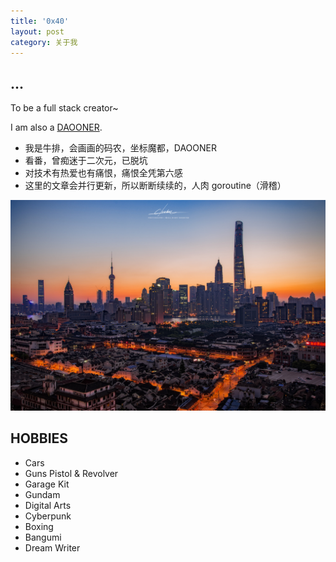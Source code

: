 ```yaml
---
title: '0x40'
layout: post
category: 关于我
---
```


## ...

To be a full stack creator~

I am also a [DAOONER](http://www.daoone.org).

- 我是牛排，会画画的码农，坐标魔都，DAOONER
- 看番，曾痴迷于二次元，已脱坑
- 对技术有热爱也有痛恨，痛恨全凭第六感
- 这里的文章会并行更新，所以断断续续的，人肉 goroutine（滑稽）

![mainbg](assets/img/mainjpg.jpg)

## HOBBIES

- Cars
- Guns Pistol & Revolver
- Garage Kit
- Gundam
- Digital Arts
- Cyberpunk
- Boxing
- Bangumi
- Dream Writer
